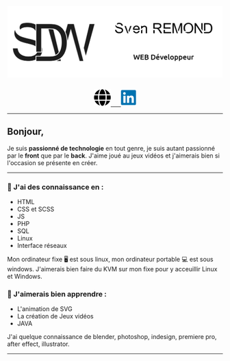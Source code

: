 # ![Banniere](./Images/Banniere_GitHub.jpg)

<p align="center">
<a target="_blank" href="https://www.sven-remond.fr"><img height="40px" src="./Images/globe-solid.svg"> &nbsp&nbsp&nbsp&nbsp
<a target="_blank" href="https://fr.linkedin.com/in/sven-remond-4471a8193?trk=public_profile_browsemap_profile-result-card_result-card_full-click"><img height="40px" src="./Images/linkedin-brands.svg" ></a>

</p>

---

## Bonjour,

Je suis **passionné de technologie** en tout genre, je suis autant passionné par le **front** que par le **back**. J'aime joué au jeux vidéos et j'aimerais bien si l'occasion se présente en créer.

---

### :blue_book: J'ai des **connaissance** en :

- HTML
- CSS et SCSS
- JS
- PHP
- SQL
- Linux
- Interface réseaux

Mon ordinateur fixe :desktop_computer: est sous linux, mon ordinateur portable :computer: est sous windows.
J'aimerais bien faire du KVM sur mon fixe pour y acceuillir Linux et Windows.

### 📖 J'aimerais bien **apprendre** :

- L'animation de SVG
- La création de Jeux vidéos
- JAVA

J'ai quelque connaissance de blender, photoshop, indesign, premiere pro, after effect, illustrator.

---
